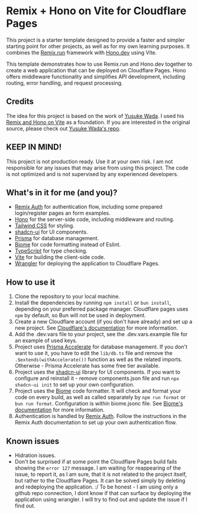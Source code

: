 # Remix + Hono on Vite for Cloudflare Pages


This project is a starter template designed to provide a faster and simpler starting point for other projects, as well as for my own learning purposes. It combines the [Remix.run](https://remix.run/) framework with [Hono.dev](https://hono.dev/) using Vite.

This template demonstrates how to use Remix.run and Hono.dev together to create a web application that can be deployed on Cloudflare Pages. Hono offers middleware functionality and simplifies API development, including routing, error handling, and request processing.

## Credits

The idea for this project is based on the work of [Yusuke Wada](https://github.com/yusukebe). I used his [Remix and Hono on Vite](https://github.com/yusukebe/remix-and-hono-on-vite) as a foundation. If you are interested in the original source, please check out [Yusuke Wada's repo](https://github.com/yusukebe/remix-and-hono-on-vite).

## KEEP IN MIND!

This project is not production ready. Use it at your own risk. I am not responsible for any issues that may arise from using this project. The code is not optimized and is not supervised by any experienced developers.

## What's in it for me (and you)?

-   [Remix Auth](https://remix.run/resources/remix-auth) for authentication flow, including some prepared login/register pages an form examples.
-   [Hono](https://hono.dev/) for the server-side code, including middleware and routing.
-   [Tailwind CSS](https://tailwindcss.com/) for styling.
-   [shadcn-ui](https://ui.shadcn.com/) for UI components.
-   [Prisma](https://prisma.io/) for database management.
-   [Biome](https://biomejs.dev/) for code formatting instead of Eslint.
-   [TypeScript](https://www.typescriptlang.org/) for type checking.
-   [Vite](https://vitejs.dev/) for building the client-side code.
-   [Wrangler](https://developers.cloudflare.com/workers/wrangler/) for deploying the application to Cloudflare Pages.

## How to use it

1.  Clone the repository to your local machine.
2.  Install the dependencies by running `npm install` or `bun install`, depending on your preferred package manager. Cloudflare pages uses `npm` by default, so Bun will not be used in deployment.
3.  Create a new Cloudflare account (if you don't have already) and set up a new project. See [Cloudflare's documentation](https://developers.cloudflare.com/pages) for more information.
4.  Add the .dev.vars file to your project, see the .dev.vars.example file for an example of used keys. 
5.  Project uses [Prisma Accelerate](https://www.prisma.io/data-platform/accelerate) for database management. If you don't want to use it, you have to edit the `lib/db.ts` file and remove the `.$extends(withAccelerate())` function as well as the related imports. Otherwise - Prisma Accelerate has some free tier available.
6.  Project uses the [shadcn-ui](https://ui.shadcn.com/) library for UI components. If you want to configure and reinstall it - remove components.json file and run `npx shadcn-ui init` to set up your own configuration.
7.  Project uses the [Biome](https://biomejs.dev/) code formatter. It will check and format your code on every build, as well as called separately by `npm run format` or `bun run format`. Configuration is within biome.jsonc file. See [Biome's documentation](https://biomejs.dev/guides/getting-started/) for more information.
8.  Authentication is handled by [Remix Auth](https://remix.run/resources/remix-auth). Follow the instructions in the Remix Auth documentation to set up your own authentication flow. 

## Known issues

-   Hidration issues.
-   Don't be surprised if at some point the Cloudflare Pages build fails showing the `error 127` message. I  am waiting for reappearing of the issue, to report it, as I am sure, that it is not related to the project itself, but rather to the Cloudflare Pages. It can be solved simply by deleting and redeploying the application. :/ To be honest - I am using only a github repo connection, I dont know if that can surface by deploying the application using wrangler. I will try to find out and update the issue if I find out.